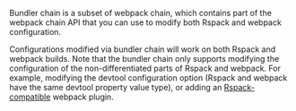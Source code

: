 Bundler chain is a subset of webpack chain, which contains part of the webpack chain API that you can use to modify both Rspack and webpack configuration.

Configurations modified via bundler chain will work on both Rspack and webpack builds. Note that the bundler chain only supports modifying the configuration of the non-differentiated parts of Rspack and webpack. For example, modifying the devtool configuration option (Rspack and webpack have the same devtool property value type), or adding an [Rspack-compatible](https://rspack.dev/guide/plugin-compat) webpack plugin.
